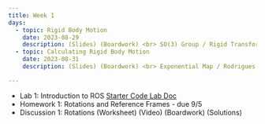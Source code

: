 ```yaml
---
title: Week 1
days:
  - topic: Rigid Body Motion
    date: 2023-08-29
    description: (Slides) (Boardwork) <br> SO(3) Group / Rigid Transformations <br> Reading - MLS 2.1, 2.2
  - topic: Calculating Rigid Body Motion
    date: 2023-08-31
    description: (Slides) (Boardwork) <br> Exponential Map / Rodrigues / Euler Angles <br> Reading - MLS 2.3

---
```

- Lab 1: Introduction to ROS <a href="https://github.com/ucb-ee106/106a-fa23-labs-starter"> Starter Code </a> [Lab Doc](../assets/labs/lab1.pdf) 
- Homework 1: Rotations and Reference Frames - due 9/5
- Discussion 1: Rotations (Worksheet) (Video) (Boardwork) (Solutions)

<a id="Week2"></a>